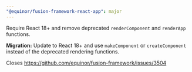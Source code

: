 ```yaml
---
"@equinor/fusion-framework-react-app": major
---
```


Require React 18+ and remove deprecated `renderComponent` and `renderApp` functions.

**Migration:** Update to React 18+ and use `makeComponent` or `createComponent` instead of the deprecated rendering functions.

Closes https://github.com/equinor/fusion-framework/issues/3504

